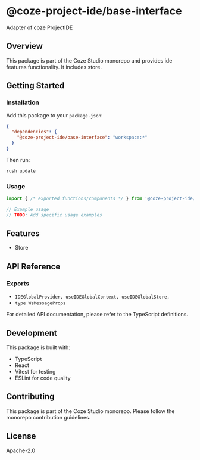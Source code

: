 # @coze-project-ide/base-interface

Adapter of coze ProjectIDE

## Overview

This package is part of the Coze Studio monorepo and provides ide features functionality. It includes store.

## Getting Started

### Installation

Add this package to your `package.json`:

```json
{
  "dependencies": {
    "@coze-project-ide/base-interface": "workspace:*"
  }
}
```

Then run:

```bash
rush update
```

### Usage

```typescript
import { /* exported functions/components */ } from '@coze-project-ide/base-interface';

// Example usage
// TODO: Add specific usage examples
```

## Features

- Store

## API Reference

### Exports

- `IDEGlobalProvider,
  useIDEGlobalContext,
  useIDEGlobalStore,`
- `type WsMessageProps`


For detailed API documentation, please refer to the TypeScript definitions.

## Development

This package is built with:

- TypeScript
- React
- Vitest for testing
- ESLint for code quality

## Contributing

This package is part of the Coze Studio monorepo. Please follow the monorepo contribution guidelines.

## License

Apache-2.0
